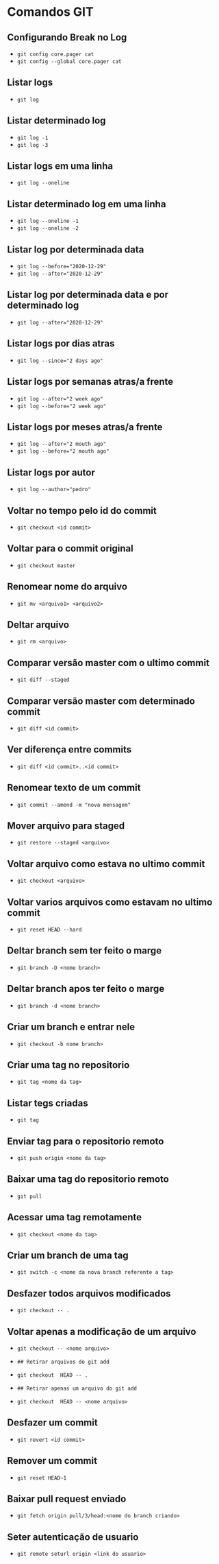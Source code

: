 # Comandos GIT

## Configurando Break no Log 

* `git config core.pager cat`
* `git config --global core.pager cat`

## Listar logs

* `git log`

## Listar determinado log 

* `git log -1`
* `git log -3`

## Listar logs em uma linha 

* `git log --oneline`

## Listar determinado log em uma linha

* `git log --oneline -1`
* `git log --oneline -2`

## Listar log por determinada data

* `git log --before="2020-12-29"`
* `git log --after="2020-12-29"`

## Listar log por determinada data e por determinado log 

* `git log --after="2020-12-29"`


## Listar logs por dias atras

* `git log --since="2 days ago" `

## Listar logs por semanas atras/a frente 

* `git log --after="2 week ago"`
* `git log --before="2 week ago"`

## Listar logs por meses atras/a frente 

* `git log --after="2 mouth ago"`
* `git log --before="2 mouth ago"`

## Listar logs por autor 

* `git log --author="pedro"`

## Voltar no tempo pelo id do commit 

* `git checkout <id commit>`

## Voltar para o commit original 

* `git checkout master`

## Renomear nome do arquivo

* `git mv <arquivo1> <arquivo2>`

## Deltar arquivo 

* `git rm <arquivo>`

## Comparar versão master com o ultimo commit 

* `git diff --staged`

## Comparar versão master com determinado commit 

* `git diff <id commit>`

## Ver diferença entre commits

* `git diff <id commit>..<id commit>`

## Renomear texto de um commit

* `git commit --amend -m "nova mensagem"`

## Mover arquivo para staged

* `git restore --staged <arquivo>`

## Voltar arquivo como estava no ultimo commit

* `git checkout <arquivo>`

## Voltar varios arquivos como estavam no ultimo commit

* `git reset HEAD --hard`

## Deltar branch sem ter feito o marge 

* `git branch -D <nome branch>`

## Deltar branch apos ter feito o marge 

* `git branch -d <nome branch>`

## Criar um branch e entrar nele

* `git checkout -b nome branch>`

## Criar uma tag no repositorio

* `git tag <nome da tag>`

## Listar tegs criadas 

* `git tag`

## Enviar tag para o repositorio remoto 

* `git push origin <nome da tag>`

## Baixar uma tag do repositorio remoto 

* `git pull `

## Acessar uma tag remotamente

* `git checkout <nome da tag>`

## Criar um branch de uma tag 

* `git switch -c <nome da nova branch referente a tag>`

## Desfazer todos arquivos modificados

* `git checkout -- .`

## Voltar apenas a modificação de um arquivo

* `git checkout -- <nome arquivo>`

* `## Retirar arquivos do git add `

* `git checkout  HEAD -- .`

* `## Retirar apenas um arquivo do git add `

* `git checkout  HEAD -- <nome arquivo>`

## Desfazer um commit

* `git revert <id commit>`

## Remover um commit 

* `git reset HEAD~1`

## Baixar pull request enviado 

* `git fetch origin pull/3/head:<nome do branch criando>`

## Seter autenticação de usuario 

* `git remote seturl origin <link do usuario>`


